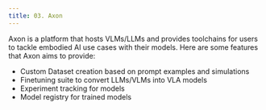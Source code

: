 ```yaml
---
title: 03. Axon
---
```


Axon is a platform that hosts VLMs/LLMs and provides toolchains for users to tackle embodied AI use cases with their models. Here are some features that Axon aims to provide:
* Custom Dataset creation based on prompt examples and simulations
* Finetuning suite to convert LLMs/VLMs into VLA models
* Experiment tracking for models
* Model registry for trained models

